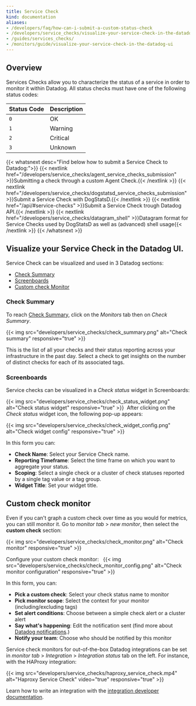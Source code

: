 ```yaml
---
title: Service Check
kind: documentation
aliases:
- /developers/faq/how-can-i-submit-a-custom-status-check
- /developers/service_checks/visualize-your-service-check-in-the-datadog-ui
- /guides/services_checks/
- /monitors/guide/visualize-your-service-check-in-the-datadog-ui
---
```


## Overview

Services Checks allow you to characterize the status of a service in order to monitor it within Datadog.  All status checks must have one of the following status codes:

| Status Code | Description |
| -----       | ----        |
| `0`         | OK          |
| `1`         | Warning     |
| `2`         | Critical    |
| `3`         | Unknown     |

{{< whatsnext desc="Find below how to submit a Service Check to Datadog:">}}
    {{< nextlink href="/developers/service_checks/agent_service_checks_submission" >}}Submitting a check through a custom Agent Check.{{< /nextlink >}}
    {{< nextlink href="/developers/service_checks/dogstatsd_service_checks_submission" >}}Submit a Service Check with DogStatsD.{{< /nextlink >}}
    {{< nextlink href="/api/#service-checks" >}}Submit a Service Check trough Datadog API.{{< /nextlink >}}
    {{< nextlink href="/developers/service_checks/datagram_shell" >}}Datagram format for Service Checks used by DogStatsD as well as (advanced) shell usage{{< /nextlink >}}
{{< /whatsnext >}}

## Visualize your Service Check in the Datadog UI.

Service Check can be visualized and used in 3 Datadog sections:

* [Check Summary][1]
* [Screenboards][2]
* [Custom check Monitor][3]

### Check Summary

To reach [Check Summary][1], click on the *Monitors* tab then on *Check Summary*.

{{< img src="developers/service_checks/check_summary.png" alt="Check summary" responsive="true" >}}

This is the list of all your checks and their status reporting across your infrastructure in the past day. Select a check to get insights on the number of distinct checks for each of its associated tags.

### Screenboards

Service checks can be visualized in a *Check status* widget in Screenboards:

{{< img src="developers/service_checks/check_status_widget.png" alt="Check status widget" responsive="true" >}}
​
After clicking on the *Check status* widget icon, the following pop-up appears:

{{< img src="developers/service_checks/check_widget_config.png" alt="Check widget config" responsive="true" >}}

In this form you can:

* **Check Name**: Select your Service Check name.
* **Reporting Timeframe**: Select the time frame on which you want to aggregate your status.
* **Scoping**: Select a single check or a cluster of check statuses reported by a single tag value or a tag group.
* **Widget Title**: Set your widget title.

## Custom check monitor

Even if you can't graph a custom check over time as you would for metrics, you can still monitor it.
Go to *monitor tab* > *new monitor*, then select the **custom check** section:

{{< img src="developers/service_checks/check_monitor.png" alt="Check monitor" responsive="true" >}}

Configure your custom check monitor: 
​
{{< img src="developers/service_checks/check_monitor_config.png" alt="Check monitor configuration" responsive="true" >}}

In this form, you can:

* **Pick a custom check**: Select your check status name to monitor
* **Pick monitor scope**: Select the context for your monitor (including/excluding tags)
* **Set alert conditions**: Choose between a simple check alert or a cluster alert
* **Say what's happening**: Edit the notification sent (find more about [Datadog notifications][4].)
* **Notify your team**: Choose who should be notified by this monitor

Service check monitors for out-of-the-box Datadog integrations can be set in *monitor tab* > *Integration* > *Integration status* tab on the left. For instance, with the HAProxy integration: 

{{< img src="developers/service_checks/haproxy_service_check.mp4" alt="Haproxy Service Check" video="true" responsive="true" >}}

Learn how to write an integration with the [integration developer documentation][5].


[1]: https://app.datadoghq.com/check/summary
[2]: https://app.datadoghq.com/dashboard
[3]: https://app.datadoghq.com/monitors#create/custom
[4]: /monitors/notifications
[5]: /developers/integrations
